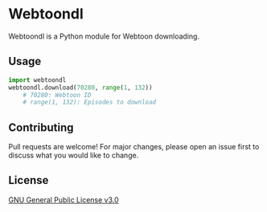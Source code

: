 # Webtoondl
Webtoondl is a Python module for Webtoon downloading.

## Usage
```python
import webtoondl
webtoondl.download(70280, range(1, 132))
	# 70280: Webtoon ID
	# range(1, 132): Episodes to download
```

## Contributing
Pull requests are welcome! For major changes, please open an issue first to discuss what you would like to change.

## License
[GNU General Public License v3.0](https://choosealicense.com/licenses/gpl-3.0/)

